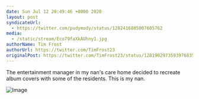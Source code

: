 ```yaml
---
date: Sun Jul 12 20:49:46 +0000 2020
layout: post
syndicateUrl:
  - https://twitter.com/pudymody/status/1282416885007605762
media:
  - /static/stream/Eco79faXkAUhny1.jpg
authorName: Tim Frost
authorUrl: https://twitter.com/TimFrost23
originalPost: https://twitter.com/TimFrost23/status/1281902973593976835
---
```

The entertainment manager in my nan's care home decided to recreate album covers with some of the residents.
This is my nan. 

![Image](/static/stream/Eco79faXkAUhny1.jpg)